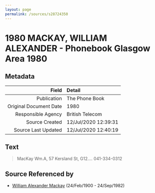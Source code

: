 ```yaml
---
layout: page
permalink: /sources/s28724350
---
```


# 1980 MACKAY, WILLIAM ALEXANDER - Phonebook Glasgow Area 1980

## Metadata
Field | Detail
---:|:---
Publication | The Phone Book
Original Document Date | 1980
Responsible Agency | British Telecom
Source Created | 12/Jul/2020 12:39:31
Source Last Updated | 12/Jul/2020 12:40:19

## Text

> MacKay Wm.A, 57 Kersland St, G12.... 041-334-0312
>

## Source Referenced by

* [William Alexander Mackay](../people/@9383584@-william-alexander-mackay-b1900-2-24-d1982-9-24.md) (24/Feb/1900 - 24/Sep/1982)
